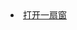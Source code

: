 <li><font class="ws11"><a href=https://github.com/zh99/fanqiang8/blob/master/README.md" title="" target="_blank">打开一扇窗</a></font></li>
  
